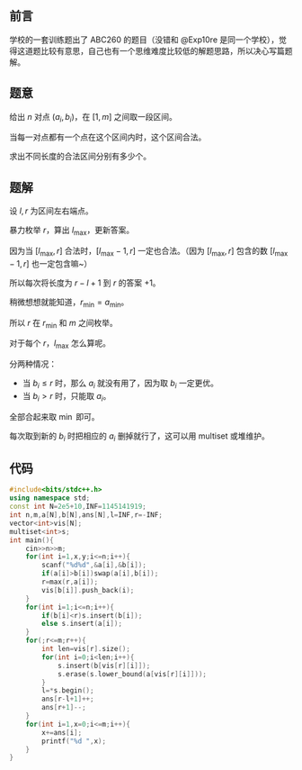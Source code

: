 ## 前言

学校的一套训练题出了 ABC260 的题目（没错和 @Exp10re 是同一个学校），觉得这道题比较有意思，自己也有一个思维难度比较低的解题思路，所以决心写篇题解。

## 题意

给出 $n$ 对点 $(a_i,b_i)$，在 $[1,m]$ 之间取一段区间。

当每一对点都有一个点在这个区间内时，这个区间合法。

求出不同长度的合法区间分别有多少个。

## 题解

设 $l,r$ 为区间左右端点。

暴力枚举 $r$，算出 $l_{\max}$，更新答案。

因为当 $[l_{\max},r]$ 合法时，$[l_{\max}-1,r]$ 一定也合法。（因为 $[l_{\max},r]$ 包含的数 $[l_{\max}-1,r]$ 也一定包含嘛~）

所以每次将长度为 $r-l+1$ 到 $r$ 的答案 $+1$。

稍微想想就能知道，$r_{\min}=a_{\min}$。

所以 $r$ 在 $r_{\min}$ 和 $m$ 之间枚举。

对于每个 $r$，$l_{\max}$ 怎么算呢。

分两种情况：

- 当 $b_i\le r$ 时，那么 $a_i$ 就没有用了，因为取 $b_i$ 一定更优。
- 当 $b_i>r$ 时，只能取 $a_i$。

全部合起来取 $\min$ 即可。

每次取到新的 $b_i$ 时把相应的 $a_i$ 删掉就行了，这可以用 multiset 或堆维护。

## 代码

```cpp
#include<bits/stdc++.h>
using namespace std;
const int N=2e5+10,INF=1145141919;
int n,m,a[N],b[N],ans[N],l=INF,r=-INF;
vector<int>vis[N];
multiset<int>s;
int main(){
	cin>>n>>m;
	for(int i=1,x,y;i<=n;i++){
		scanf("%d%d",&a[i],&b[i]);
		if(a[i]>b[i])swap(a[i],b[i]);
		r=max(r,a[i]);
		vis[b[i]].push_back(i);
	}
	for(int i=1;i<=n;i++){
		if(b[i]<r)s.insert(b[i]);
		else s.insert(a[i]);
	}
	for(;r<=m;r++){
		int len=vis[r].size();
		for(int i=0;i<len;i++){
			s.insert(b[vis[r][i]]);
			s.erase(s.lower_bound(a[vis[r][i]]));
		}
		l=*s.begin();
		ans[r-l+1]++;
		ans[r+1]--;
	}
	for(int i=1,x=0;i<=m;i++){
		x+=ans[i];
		printf("%d ",x);
	}
}
```